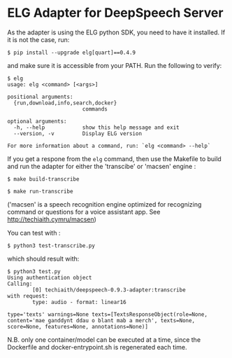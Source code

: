 # ELG Adapter for DeepSpeech Server

As the adapter is using the ELG python SDK, you need to have it installed. If it is not the case, run: 

`$ pip install --upgrade elg[quart]==0.4.9` 

and make sure it is accessible from your PATH. Run the following to verify: 

```
$ elg
usage: elg <command> [<args>]

positional arguments:
  {run,download,info,search,docker}
                        commands

optional arguments:
  -h, --help            show this help message and exit
  --version, -v         Display ELG version

For more information about a command, run: `elg <command> --help`
```

If you get a respone from the `elg` command, then use the Makefile to build and run the adapter for either the 'transcibe' or 'macsen' engine :

```
$ make build-transcribe

$ make run-transcribe
```

('macsen' is a speech recognition engine optimized for recognizing command or questions for a voice assistant app. See http://techiaith.cymru/macsen) 


You can test with :

`$ python3 test-transcribe.py`

which should result with:

```
$ python3 test.py
Using authentication object
Calling:
        [0] techiaith/deepspeech-0.9.3-adapter:transcribe
with request:
        type: audio - format: linear16

type='texts' warnings=None texts=[TextsResponseObject(role=None, content='mae ganddynt ddau o blant mab a merch', texts=None, score=None, features=None, annotations=None)]
```

N.B. only one container/model can be executed at a time, since the Dockerfile and docker-entrypoint.sh is regenerated each time. 



